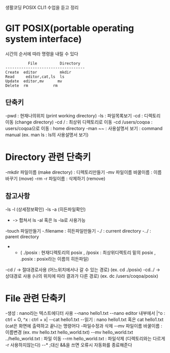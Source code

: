 생활코딩 POSIX CLI1 수업을 듣고 정리
 
# GIT POSIX(portable operating system interface)
시간의 순서에 따라 명령을 내릴 수 있다
```
       	  File	        Directory
-----------------------------------
Create  editor	        mkdir
Read	 editor,cat,ls 	ls
Update  editor,mv	   mv
Delete  rm	         rm
```
## 단축키
-pwd : 현재나의위치 (print working directory)
-ls : 파일목록보기
-cd : 디렉토리 이동 (change directory)
-cd / : 최상위 디렉토리로 이동
-cd /users/coqoa : users/coqoa으로 이동 : home directory
-man ~~ : 사용설명서 보기 : command manual (ex. man ls : ls의 사용설명서 보기)

# Directory 관련 단축키
-mkdir 파일이름 (make directory) : 디렉토리만들기
-mv 파일이름 바꿀이름 : 이름바꾸기 (move)
-rm -r 파일이름 : 삭제하기 (remove)

## 참고사항 
-ls -l (상세정보확인)
-ls -a (히든파일확인)
- -> 합쳐서 ls -al 혹은 ls -la로 사용가능

-touch 파일만들기
-.filename : 히든파일만들기
-./ : current directory
-../ : parent directory
- * ( ./posix : 현재디렉토리의 posix , /posix : 최상위디렉토리 밑의 posix , .posix : posix라는 이름의 히든파일)

-cd / -> 절대경로사용 (어느위치에서나 갈 수 있는 경로) (ex. cd ./posix)
-cd../ -> 상대경로 사용 (나의 위치에 따라 결과가 다른 경로) (ex. dc /users/coqoa/posix)

# File 관련 단축키
-생성 : nano라는 텍스트에디터 사용
--nano hello1.txt
--nano editor 내부에서 |^o : ctrl + O, ^x : ctrl + x|
--cat hello1.txt
--읽기 : nano hello1.txt 혹은 cat hello1.txt (cat은 화면에 출력하고 끝나는 명령어다
-파일수정과 삭제
--mv 파일이름 바꿀이름 : 이름변경 (ex. mv hello.txt hello_world.txt)
--mv hello_world.txt ../hello_world.txt : 파일 이동
--rm hello_world.txt : 파일삭제 (디렉토리와는 다르게 -r 사용하지않는다)
--* ;대신 &&을 쓰면 오류시 자동화를 종료해준다
